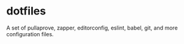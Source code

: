 # dotfiles
 A set of pullaprove, zapper, editorconfig, eslint, babel, git, and more configuration files.
